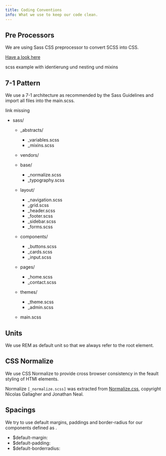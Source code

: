 ```yaml
---
title: Coding Conventions
info: What we use to keep our code clean.
---
```

## Pre Processors
We are using Sass CSS preprocessor to convert SCSS into CSS.

<a href="https://sass-lang.com/"> Have a look here </a>

scss example with identierung und nesting und mixins

## 7-1 Pattern
We use a 7-1 architecture as recommended by the Sass Guidelines and import all files into the main.scss.

link missing

- sass/
    - _abstracts/
        - _variables.scss    
        - _mixins.scss   

    - vendors/

    - base/
        - _normalize.scss        
        - _typography.scss 

    - layout/
        - _navigation.scss   
        - _grid.scss         
        - _header.scss       
        - _footer.scss       
        - _sidebar.scss      
        - _forms.scss        

    - components/
        - _buttons.scss      
        - _cards.scss     
        - _input.scss            

    - pages/
        - _home.scss    
        - _contact.scss      

    - themes/
        - _theme.scss   
        - _admin.scss     

    - main.scss 

## Units
We use REM as default unit so that we always refer to the root element.

## CSS Normalize
We use CSS Normalize to provide cross browser consistency in the feault styling of HTMl elements.

Normalize `[_normalize.scss]` was extracted from [Normalize.css](https://github.com/necolas/normalize.css), copyright Nicolas Gallagher and Jonathan Neal.

## Spacings
We try to use default margins, paddings and border-radius for our components defined as .
 
 - $default-margin:
 - $default-padding:
 - $default-borderradius:


